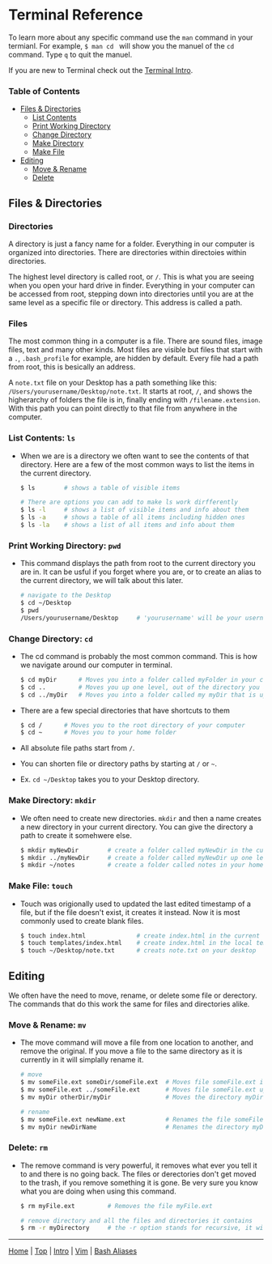 # Terminal Reference
To learn more about any specific command use the ```man``` command in your termianl. For example, ```$ man cd ``` will show you the manuel of the ```cd``` command. Type ```q``` to quit the manuel.

If you are new to Terminal check out the [Terminal Intro](Terminal_Intro.md).


### Table of Contents
* [Files & Directories](#files--directories)
	* [List Contents](#list-contents-ls)
	* [Print Working Directory](#print-working-directory-pwd)
	* [Change Directory](#change-directory-cd)
	* [Make Directory](#make-directory-mkdir)
	* [Make File](#make-file-touch)
* [Editing](#editing)
	* [Move & Rename](#move--rename-mv)
	* [Delete](#delete-rm)


## Files & Directories

### Directories
A directory is just a fancy name for a folder. Everything in our computer is organized into directories. There are directories within directoies within directories.

The highest level directory is called root, or ```/```. This is what you are seeing when you open your hard drive in finder. Everything in your computer can be accessed from root, stepping down into directories until you are at the same level as a specific file or directory. This address is called a path.

### Files
The most common thing in a computer is a file. There are sound files, image files, text and many other kinds. Most files are visible but files that start with a ```.```, 	```.bash_profile``` for example, are hidden by default. Every file had a path from root, this is besically an address.

A ```note.txt``` file on your Desktop has a path something like this: ```/Users/yourusername/Desktop/note.txt```. It starts at root, ```/```, and shows the higherarchy of folders the file is in, finally ending with ```/filename.extension```. With this path you can point directly to that file from anywhere in the computer.


### List Contents: ```ls```
* When we are is a directory we often want to see the contents of that directory. Here are a few of the most common ways to list the items in the current directory.

	```bash
	$ ls		# shows a table of visible items
	
	# There are options you can add to make ls work dirfferently
	$ ls -l		# shows a list of visible items and info about them
	$ ls -a		# shows a table of all items including hidden ones
	$ ls -la	# shows a list of all items and info about them
	```

### Print Working Directory: ```pwd```
* This command displays the path from root to the current directory you are in. It can be usful if you forget where you are, or to create an alias to the current directory, we will talk about this later.

	```bash
	# navigate to the Desktop
	$ cd ~/Desktop
	$ pwd
	/Users/yourusername/Desktop		# 'yourusername' will be your username
	```

### Change Directory: ```cd```
* The cd command is probably the most common command. This is how we navigate around our computer in terminal.

	```bash
	$ cd myDir 		# Moves you into a folder called myFolder in your current derectory
	$ cd ..			# Moves you up one level, out of the directory you are currently in
	$ cd ../myDir	# Moves you into a folder called my myDir that is up one level
	```

* There are a few special directories that have shortcuts to them

	```bash
	$ cd / 		# Moves you to the root directory of your computer
	$ cd ~ 		# Moves you to your home folder
	```
* All absolute file paths start from ```/```.
* You can shorten file or directory paths by starting at ```/``` or ```~```.
* Ex. ```cd ~/Desktop``` takes you to your Desktop directory.

	
### Make Directory: ```mkdir```
* We often need to create new directories. ```mkdir``` and then a name creates a new directory in your current directory. You can give the directory a path to create it somehwere else. 

	```bash
	$ mkdir myNewDir 		# create a folder called myNewDir in the current direcory
	$ mkdir ../myNewDir		# create a folder called myNewDir up one level
	$ mkdir ~/notes			# create a folder called notes in your home folder
	```

### Make File: ```touch```
* Touch was origionally used to updated the last edited timestamp of a file, but if the file doesn't exist, it creates it instead. Now it is most commonly used to create blank files.

	```bash
	$ touch index.html				# create index.html in the current directory
	$ touch templates/index.html 	# create index.html in the local templates directory
	$ touch ~/Desktop/note.txt		# creats note.txt on your desktop
	```


## Editing
We often have the need to move, rename, or delete some file or derectory. The commands that do this work the same for files and directories alike.


### Move & Rename: ```mv```
* The move command will move a file from one location to another, and remove the original. If you move a file to the same directory as it is currently in it will simplally rename it.

	```bash
	# move
	$ mv someFile.ext someDir/someFile.ext	# Moves file someFile.ext into the directory someDir
	$ mv someFile.ext ../someFile.ext		# Moves file someFile.ext up one level
	$ mv myDir otherDir/myDir				# Moves the directory myDir into another directory otherDir
	
	# rename
	$ mv someFile.ext newName.ext			# Renames the file someFile.ext to newName.ext
	$ mv myDir newDirName 					# Renames the directory myDir to newDirName
	```


### Delete: ```rm``` 
* The remove command is very powerful, it removes what ever you tell it to and there is no going back. The files or derectories don't get moved to the trash, if you remove something it is gone. Be very sure you know what you are doing when using this command.

	```bash
	$ rm myFile.ext			# Removes the file myFile.ext
	
	# remove directory and all the files and directories it contains
	$ rm -r myDirectory		# the -r option stands for recursive, it will delete everything
	```


---
[Home](README.md) | [Top](#terminal-reference) | [Intro](Terminal_Intro.md) | [Vim](Terminal_Vim.md) | [Bash Aliases](Terminal_Bash_Aliases.md)

